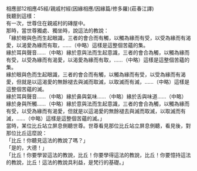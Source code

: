 相應部12相應45經/親戚村經(因緣相應/因緣篇/修多羅)(莊春江譯)  
我聽到這樣：  
有一次，世尊住在親戚村的磚屋中。  
那時，當世尊獨處、獨坐時，說這法的教說：  
「緣於眼與色而生起眼識，三者的會合而有觸，以觸為緣而有受，以受為緣而有渴愛，以渴愛為緣而有取，……（中略）這樣是這整個苦蘊的集。  
緣於耳與聲音……（中略）緣於意與法而生起意識，三者的會合為觸，以觸為緣而有受，以受為緣而有渴愛，以渴愛為緣而有取，……（中略）這樣是這整個苦蘊的集。  
緣於眼與色而生起眼識，三者的會合而有觸，以觸為緣而有受，以受為緣而有渴愛，但就是以這渴愛的無餘褪去與滅而取滅，以取滅而有滅，……（中略）這樣是這整個苦蘊的滅。  
緣於耳與聲音……（中略）緣於鼻與氣味……（中略）緣於舌與味道……（中略）緣於身與所觸……（中略）緣於意與法而生起意識，三者的會合為觸，以觸為緣而有受，以受為緣而有渴愛，但就是以這渴愛的無餘褪去與滅而取滅，以取滅而有滅，……（中略）這樣是這整個苦蘊的滅。」  
當時，某位比丘站立屏息側聽世尊。世尊看見那位比丘站立屏息側聽，看見後，對那位比丘這麼說：  
「比丘！你聽見這法的教說了嗎？」  
「是的，大德！」  
「比丘！你要學習這法的教說，比丘！你要學得這法的教說，比丘！你要憶持這法的教說，比丘！這法的教說具利益，是梵行的基礎。」  
  
  
